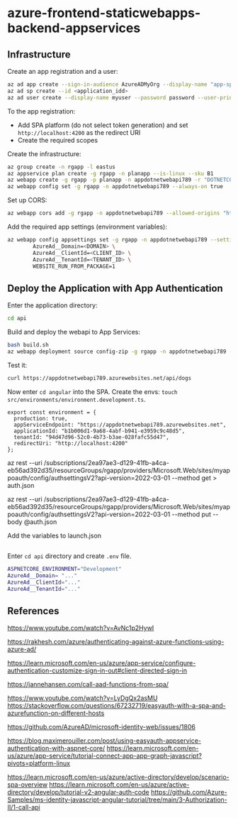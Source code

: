 # azure-frontend-staticwebapps-backend-appservices

## Infrastructure

Create an app registration and a user:

```sh
az ad app create --sign-in-audience AzureADMyOrg --display-name "app-spa-webapi"
az ad sp create --id <application_idd>
az ad user create --display-name myuser --password password --user-principal-name myuser@contoso.com
```

To the app registration:
- Add SPA platform (do not select token generation) and set `http://localhost:4200` as the redirect URI 
- Create the required scopes

Create the infrastructure:

```sh
az group create -n rgapp -l eastus
az appservice plan create -g rgapp -n planapp --is-linux --sku B1
az webapp create -g rgapp -p planapp -n appdotnetwebapi789 -r "DOTNETCORE:7.0" --https-only
az webapp config set -g rgapp -n appdotnetwebapi789 --always-on true
```

Set up CORS:

```sh
az webapp cors add -g rgapp -n appdotnetwebapi789 --allowed-origins "http://localhost:4200"
```

Add the required app settings (environment variables):

```sh
az webapp config appsettings set -g rgapp -n appdotnetwebapi789 --settings \
        AzureAd__Domain=<DOMAIN> \
		AzureAd__ClientId=<CLIENT_ID> \
		AzureAd__TenantId=<TENANT_ID> \
        WEBSITE_RUN_FROM_PACKAGE=1
```

## Deploy the Application with App Authentication

Enter the application directory:

```sh
cd api
```

Build and deploy the webapi to App Services:

```sh
bash build.sh
az webapp deployment source config-zip -g rgapp -n appdotnetwebapi789 --src ./bin/api.zip
```

Test it:

```sh
curl https://appdotnetwebapi789.azurewebsites.net/api/dogs
```


Now enter `cd angular` into the SPA. Create the envs: `touch src/environments/environment.development.ts`.

```
export const environment = {
  production: true,
  appServiceEndpoint: "https://appdotnetwebapi789.azurewebsites.net",
  applicationId: "b1b006d1-9a68-4abf-b941-e3959c9c48d5",
  tenantId: "94d47d96-52c0-4b73-b3ae-028fafc55d47",
  redirectUri: "http://localhost:4200"
};
```


az rest --uri /subscriptions/2ea97ae3-d129-41fb-a4ca-eb56ad392d35/resourceGroups/rgapp/providers/Microsoft.Web/sites/myappoauth/config/authsettingsV2?api-version=2022-03-01 --method get > auth.json



az rest --uri /subscriptions/2ea97ae3-d129-41fb-a4ca-eb56ad392d35/resourceGroups/rgapp/providers/Microsoft.Web/sites/myappoauth/config/authsettingsV2?api-version=2022-03-01 --method put --body @auth.json


Add the variables to launch.json


##

Enter `cd api` directory and create `.env` file.

```sh
ASPNETCORE_ENVIRONMENT="Development"
AzureAd__Domain= "..."
AzureAd__ClientId="..."
AzureAd__TenantId="..."
```


## References

https://www.youtube.com/watch?v=AvNc1p2HywI

https://rakhesh.com/azure/authenticating-against-azure-functions-using-azure-ad/

https://learn.microsoft.com/en-us/azure/app-service/configure-authentication-customize-sign-in-out#client-directed-sign-in

https://jannehansen.com/call-aad-functions-from-spa/

https://www.youtube.com/watch?v=LyDgQx2asMU
https://stackoverflow.com/questions/67232719/easyauth-with-a-spa-and-azurefunction-on-different-hosts

https://github.com/AzureAD/microsoft-identity-web/issues/1806

https://blog.maximerouiller.com/post/using-easyauth-appservice-authentication-with-aspnet-core/
https://learn.microsoft.com/en-us/azure/app-service/tutorial-connect-app-app-graph-javascript?pivots=platform-linux

https://learn.microsoft.com/en-us/azure/active-directory/develop/scenario-spa-overview
https://learn.microsoft.com/en-us/azure/active-directory/develop/tutorial-v2-angular-auth-code
https://github.com/Azure-Samples/ms-identity-javascript-angular-tutorial/tree/main/3-Authorization-II/1-call-api

